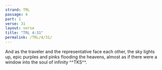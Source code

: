 ```yaml
---
strand: TRL
passage: 4
part: 1
verse: 31
layout: verse
title: "TRL 4:31"
permalink: /TRL/4/31/
---
```

And as the traveler and the representative face each other, the sky lights up, epic purples and pinks flooding the heavens, almost as if there were a window into the soul of infinity ^^TKS^^.
